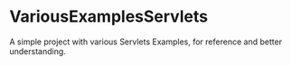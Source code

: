 # VariousExamplesServlets

A simple project with various Servlets Examples, for reference and better understanding.
